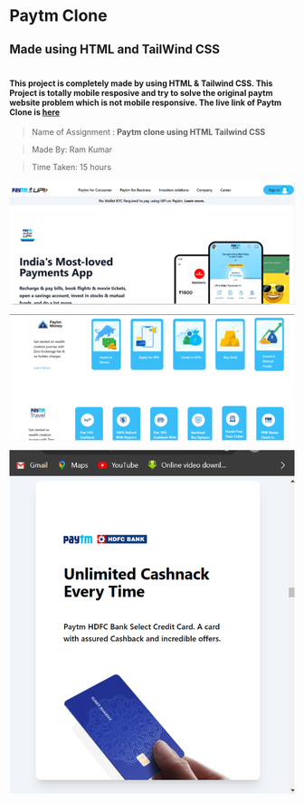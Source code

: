 # Paytm Clone

## Made using HTML and TailWind CSS
#

#### This project is completely made by using HTML & Tailwind CSS. This Project is totally mobile resposive and try to solve the original paytm website problem which is not mobile responsive. The live link of Paytm Clone is  [here](https://www.example.com)

>Name of Assignment : **Paytm clone using HTML Tailwind CSS**

>Made By: Ram Kumar

>Time Taken: 15 hours 

![UI screenshot](./images/ui_ss_paytmclone.png)

![UI screenshot](./images/page2.png)

![UI screenshot](./images/card_screenshot.png)